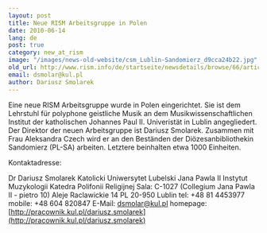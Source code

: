 ```yaml
---
layout: post
title: Neue RISM Arbeitsgruppe in Polen
date: 2010-06-14
lang: de
post: true
category: new_at_rism
image: "/images/news-old-website/csm_Lublin-Sandomierz_d9cca24b22.jpg"
old_url: http://www.rism.info/de/startseite/newsdetails/browse/66/article/64/new-rism-working-group-in-poland.html
email: dsmolar@kul.pl
author: Dariusz Smolarek
---
```


Eine neue RISM Arbeitsgruppe wurde in Polen eingerichtet. Sie ist dem Lehrstuhl für polyphone geistliche Musik an dem Musikwissenschaftlichen Institut der katholischen Johannes Paul II. Univeristät in Lublin angegliedert. Der Direktor der neuen Arbeitsgruppe ist Dariusz Smolarek. Zusammen mit Frau Aleksandra Czech wird er an den Beständen der Diözesanbibliothekin Sandomierz (PL-SA) arbeiten. Letztere beinhalten etwa 1000 Einheiten.

Kontaktadresse:

Dr Dariusz Smolarek
Katolicki Uniwersytet Lubelski Jana Pawla II
Instytut Muzykologii
Katedra Polifonii Religijnej
Sala: C-1027 (Collegium Jana Pawla II - pietro 10)
Aleje Raclawickie 14
PL 20-950 Lublin
tel: +48 81 4453977
mobile: +48 604 820847
E-Mail: [dsmolar@kul.pl](mailto:dsmolar@kul.pl)
homepage: [http://pracownik.kul.pl/dariusz.smolarek](http://pracownik.kul.pl/dariusz.smolarek)